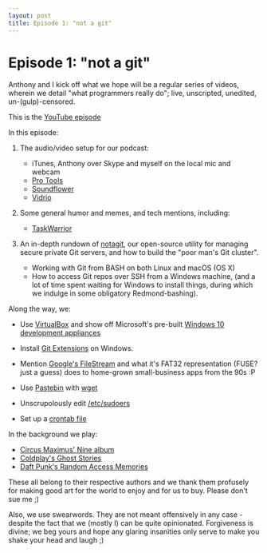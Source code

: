 ```yaml
---
layout: post
title: Episode 1: "not a git"
---
```


# Episode 1: "not a git"

Anthony and I kick off what we hope will be a regular series of videos,
	wherein we detail "what programmers really do";
	live, unscripted, unedited, un-(gulp)-censored.

This is the [YouTube episode](https://youtu.be/WwjgixrNrjo)

In this episode:

1. The audio/video setup for our podcast:
	- iTunes, Anthony over Skype and myself on the local mic and webcam
	- [Pro Tools](https://www.avid.com/pro-tools)
	- [Soundflower](https://github.com/mattingalls/Soundflower)
	- [Vidrio](https://vidr.io/)

1. Some general humor and memes, and tech mentions, including:
	- [TaskWarrior](https://taskwarrior.org/)

1. An in-depth rundown of [notagit](https://siriobalmelli.github.io/notagit/),
		our open-source utility for managing secure private Git servers,
		and how to build the "poor man's Git cluster".
	- Working with Git from BASH on both Linux and macOS (OS X)
	- How to access Git repos over SSH from a Windows machine,
		(and a lot of time spent waiting for Windows to install things,
		during which we indulge in some obligatory Redmond-bashing).

Along the way, we:

- Use [VirtualBox](https://www.virtualbox.org/) and show off Microsoft's pre-built
	[Windows 10 development appliances](https://developer.microsoft.com/en-us/windows/downloads/virtual-machines)

- Install [Git Extensions](https://gitextensions.github.io/) on Windows.

- Mention [Google's FileStream](https://support.google.com/a/answer/7491144?hl=en)
	and what it's FAT32 representation (FUSE? just a guess)
	does to home-grown small-business apps from the 90s :P

- Use [Pastebin](https://www.paste.org/p/home) with [wget](https://linux.die.net/man/1/wget)

- Unscrupolously edit [/etc/sudoers](https://linux.die.net/man/5/sudoers)

- Set up a [crontab file](http://www.adminschoice.com/crontab-quick-reference)

In the background we play:

- [Circus Maximus' Nine album](http://www.circusmaximussite.com/release/nine/)
- [Coldplay's Ghost Stories](http://coldplay.com/recordings/ghost_stories/)
- [Daft Punk's Random Access Memories](http://www.randomaccessmemories.com/)

These all belong to their respective authors and we thank them profusely
	for making good art for the world to enjoy and for us to buy.
Please don't sue me ;)

Also, we use swearwords.
They are not meant offensively in any case - despite the fact that we (mostly I)
	can be quite opinionated.
Forgiveness is divine; we beg yours and hope any glaring insanities
	only serve to make you shake your head and laugh ;)
